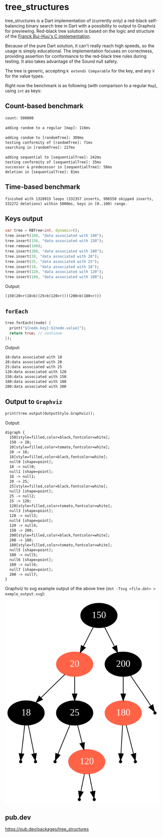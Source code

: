 # tree_structures

tree_structures is a Dart implementation of (currently only) a red-black self-balancing binary search tree in Dart with a possibility to output to Graphviz for previewing.
Red-black tree solution is based on the logic and structure of the [Franck Bui-Huu's C implementation](https://github.com/fbuihuu/libtree/blob/master/rb.c).

Because of the pure Dart solution, it can't really reach high speeds, so the usage is simply educational.
The implementation focuses on correctness, providing assertion for conformance to the red-black tree rules during testing.
It also takes advantage of the Sound null safety.

The tree is generic, accepting `K extends Comparable` for the key, and any `V` for the value types.

Right now the benchmark is as following (with comparison to a regular `Map`), using `int` as keys:

## Count-based benchmark

```
count: 500000

adding random to a regular [map]: 116ms

adding random to [randomTree]: 309ms
testing conformity of [randomTree]: 71ms
searching in [randomTree]: 227ms

adding sequential to [sequentialTree]: 242ms
testing conformity of [sequentialTree]: 35ms
successor & predecessor in [sequentialTree]: 58ms
deletion in [sequentialTree]: 81ms
```

## Time-based benchmark

```
finished with 1328915 loops (332357 inserts, 996558 skipped inserts, 332272 deletions) within 5000ms, keys in [0..100) range.
```

## Keys output

```dart
var tree = RBTree<int, dynamic>();
tree.insert(100, "data associated with 100");
tree.insert(150, "data associated with 150");
tree.remove(100);
tree.insert(200, "data associated with 200");
tree.insert(20, "data associated with 20");
tree.insert(25, "data associated with 25");
tree.insert(18, "data associated with 18");
tree.insert(120, "data associated with 120");
tree.insert(180, "data associated with 180");
```

Output:
```
(150(20<r(18<b)(25>b(120>r)))(200>b(180<r)))
```

## `forEach`

```dart
tree.forEach((node) {
  print("${node.key}:${node.value}");
  return true; // continue
});
```

Output:
```
18:data associated with 18
20:data associated with 20
25:data associated with 25
120:data associated with 120
150:data associated with 150
180:data associated with 180
200:data associated with 200
```

## Output to `Graphviz`

```dart
print(tree.output(OutputStyle.Graphviz));
```

Output:
```
digraph {
  150[style=filled,color=black,fontcolor=white];
  150 -> 20;
  20[style=filled,color=tomato,fontcolor=white];
  20 -> 18;
  18[style=filled,color=black,fontcolor=white];
  null0 [shape=point];
  18 -> null0;
  null1 [shape=point];
  18 -> null1;
  20 -> 25;
  25[style=filled,color=black,fontcolor=white];
  null2 [shape=point];
  25 -> null2;
  25 -> 120;
  120[style=filled,color=tomato,fontcolor=white];
  null3 [shape=point];
  120 -> null3;
  null4 [shape=point];
  120 -> null4;
  150 -> 200;
  200[style=filled,color=black,fontcolor=white];
  200 -> 180;
  180[style=filled,color=tomato,fontcolor=white];
  null5 [shape=point];
  180 -> null5;
  null6 [shape=point];
  180 -> null6;
  null7 [shape=point];
  200 -> null7;
}
```

Graphviz to svg example output of the above tree (`dot -Tsvg <file.dot> > exmple_output.svg`):

![svg](https://raw.githubusercontent.com/iuthere/tree_structures/master/example_output.svg)

## pub.dev

https://pub.dev/packages/tree_structures